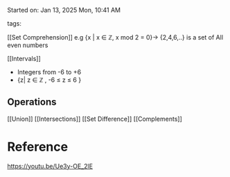 Started on:  Jan 13, 2025 Mon, 10:41 AM

tags: 

[[Set Comprehension]]
e.g {x | x $\in$ $\mathbb{Z}$, x mod 2 = 0}-> {2,4,6,..} is a set of All even numbers

[[Intervals]]
- Integers from -6 to +6
- {z| z $\in$ $\mathbb{Z}$ , -6 $\le$ z $\le$ 6  }

## Operations
[[Union]]
[[Intersections]]
[[Set Difference]]
[[Complements]]



# Reference
https://youtu.be/Ue3y-OE_2lE
